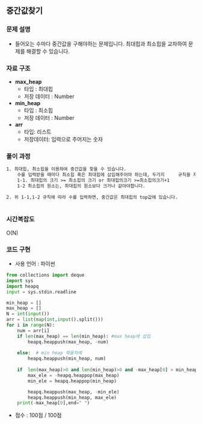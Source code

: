 ## 중간값찾기

### 문제 설명

- 들어오는 수마다 중간값을 구해야하는 문제입니다. 최대힙과 최소힙을 교차하여 문제를 해결할 수 있습니다.

### 자료 구조

- **max_heap**
  - 타입 : 최대힙
  - 저장 데이터 : Number
- **min_heap**
  - 타입 : 최소힙
  - 저장 데이터 : Number
- **arr**
  - 타입: 리스트
  - 저장데이터: 입력으로 주어지는 숫자

### 풀이 과정 

```txt
1. 최대힙, 최소힙을 이용하여 중간값을 찾을 수 있습니다.
	수를 입력받을 때마다 최소힙 혹은 최대힙에 삽입해주어야 하는데, 두가지 	규칙을 지키면서 삽입합니다.
	1-1. 최대힙의 크기 >= 최소힙의 크기 or 최대힙의크기 >=최소힙의크기+1
	1-2 최소힙의 원소는, 최대힙의 원소보다 크거나 같아야합니다.
	
2. 위 1-1,1-2 규칙에 따라 수를 입력하면, 중간값은 최대힙의 top값에 있습니다.
 

```



### 시간복잡도

O(N)



### 코드 구현

- 사용 언어 : 파이썬

```python
from collections import deque
import sys
import heapq
input = sys.stdin.readline

min_heap = []
max_heap = []
N = int(input())
arr = list(map(int,input().split()))
for i in range(N):
    num = arr[i]
    if len(max_heap) == len(min_heap): #max heap에 삽입
        heapq.heappush(max_heap, -num)
        
    else:  # min heap 채울차례
        heapq.heappush(min_heap, num)
    
    if  len(max_heap)>0 and len(min_heap)>0 and -max_heap[0] > min_heap[0]:  # 규칙2 위반시 swap한다.
        max_ele = -heapq.heappop(max_heap)
        min_ele = heapq.heappop(min_heap)

        heapq.heappush(max_heap, -min_ele)
        heapq.heappush(min_heap, max_ele)
    print(-max_heap[0],end=" ")

```

- 점수 : 100점 / 100점